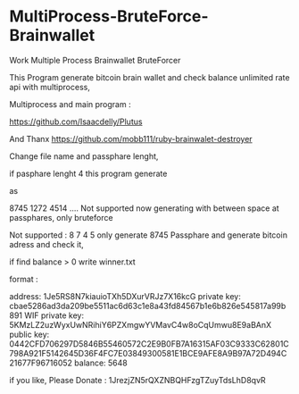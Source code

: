 # MultiProcess-BruteForce-Brainwallet
Work Multiple Process Brainwallet BruteForcer

This Program generate bitcoin brain wallet and check balance unlimited rate api with multiprocess, 

Multiprocess and main program : 

https://github.com/Isaacdelly/Plutus

And Thanx https://github.com/mobb111/ruby-brainwalet-destroyer



Change file name and passphare lenght,

if pasphare lenght 4 this program generate

as 

8745
1272
4514 ....
Not supported now generating with between space at passphares, only bruteforce

Not supported : 8 7 4 5  only generate 8745
Passphare and generate bitcoin adress and check it,

if find balance > 0  write winner.txt

format :

address: 1Je5RS8N7kiauioTXh5DXurVRJz7X16kcG
private key: cbae5286ad3da209be5511ac6d63c1e8a43fd84567b1e6b826e545817a99b891
WIF private key: 5KMzLZ2uzWyxUwNRihiY6PZXmgwYVMavC4w8oCqUmwu8E9aBAnX
public key: 0442CFD706297D5846B55460572C2E9B0FB7A16315AF03C9333C62801C798A921F5142645D36F4FC7E03849300581E1BCE9AFE8A9B97A72D494C21677F96716052
balance: 5648



if you like, Please Donate : 1JrezjZN5rQXZNBQHFzgTZuyTdsLhD8qvR
